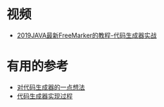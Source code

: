 
# 视频
* [2019JAVA最新FreeMarker的教程-代码生成器实战](https://www.bilibili.com/video/BV1ZJ411k79g?from=search&seid=13021206543082138281)

# 有用的参考
* [对代码生成器的一点想法](https://my.oschina.net/huangyong/blog/160937)
* [代码生成器实现过程](https://my.oschina.net/huangyong/blog/162138)
